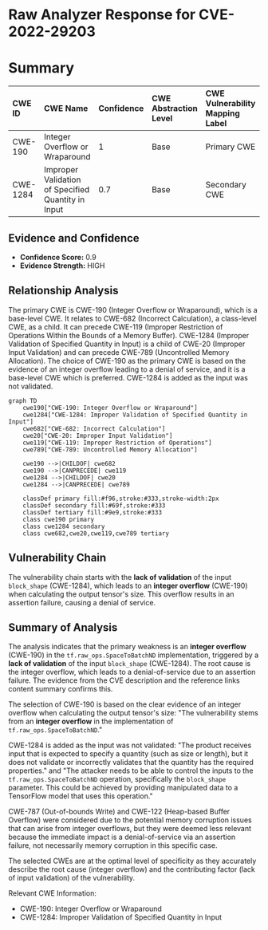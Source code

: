 # Raw Analyzer Response for CVE-2022-29203

# Summary
| CWE ID  | CWE Name                          | Confidence | CWE Abstraction Level | CWE Vulnerability Mapping Label | CWE-Vulnerability Mapping Notes |
| :------- | :-------------------------------- | :--------- | :-------------------- | :------------------------------ | :------------------------------ |
| CWE-190 | Integer Overflow or Wraparound   | 1          | Base                  | Primary CWE                     | Allowed                       |
| CWE-1284 | Improper Validation of Specified Quantity in Input | 0.7          | Base                  | Secondary CWE                     | Allowed                       |

## Evidence and Confidence

*   **Confidence Score:** 0.9
*   **Evidence Strength:** HIGH

## Relationship Analysis
The primary CWE is CWE-190 (Integer Overflow or Wraparound), which is a base-level CWE. It relates to CWE-682 (Incorrect Calculation), a class-level CWE, as a child. It can precede CWE-119 (Improper Restriction of Operations Within the Bounds of a Memory Buffer). CWE-1284 (Improper Validation of Specified Quantity in Input) is a child of CWE-20 (Improper Input Validation) and can precede CWE-789 (Uncontrolled Memory Allocation). The choice of CWE-190 as the primary CWE is based on the evidence of an integer overflow leading to a denial of service, and it is a base-level CWE which is preferred. CWE-1284 is added as the input was not validated.

```mermaid
graph TD
    cwe190["CWE-190: Integer Overflow or Wraparound"]
    cwe1284["CWE-1284: Improper Validation of Specified Quantity in Input"]
    cwe682["CWE-682: Incorrect Calculation"]
    cwe20["CWE-20: Improper Input Validation"]
    cwe119["CWE-119: Improper Restriction of Operations"]
    cwe789["CWE-789: Uncontrolled Memory Allocation"]

    cwe190 -->|CHILDOF| cwe682
    cwe190 -->|CANPRECEDE| cwe119
    cwe1284 -->|CHILDOF| cwe20
    cwe1284 -->|CANPRECEDE| cwe789

    classDef primary fill:#f96,stroke:#333,stroke-width:2px
    classDef secondary fill:#69f,stroke:#333
    classDef tertiary fill:#9e9,stroke:#333
    class cwe190 primary
    class cwe1284 secondary
    class cwe682,cwe20,cwe119,cwe789 tertiary
```

## Vulnerability Chain
The vulnerability chain starts with the **lack of validation** of the input `block_shape` (CWE-1284), which leads to an **integer overflow** (CWE-190) when calculating the output tensor's size. This overflow results in an assertion failure, causing a denial of service.

## Summary of Analysis
The analysis indicates that the primary weakness is an **integer overflow** (CWE-190) in the `tf.raw_ops.SpaceToBatchND` implementation, triggered by a **lack of validation** of the input `block_shape` (CWE-1284). The root cause is the integer overflow, which leads to a denial-of-service due to an assertion failure. The evidence from the CVE description and the reference links content summary confirms this.

The selection of CWE-190 is based on the clear evidence of an integer overflow when calculating the output tensor's size: "The vulnerability stems from an **integer overflow** in the implementation of `tf.raw_ops.SpaceToBatchND`."

CWE-1284 is added as the input was not validated: "The product receives input that is expected to specify a quantity (such as size or length), but it does not validate or incorrectly validates that the quantity has the required properties." and "The attacker needs to be able to control the inputs to the `tf.raw_ops.SpaceToBatchND` operation, specifically the `block_shape` parameter. This could be achieved by providing manipulated data to a TensorFlow model that uses this operation."

CWE-787 (Out-of-bounds Write) and CWE-122 (Heap-based Buffer Overflow) were considered due to the potential memory corruption issues that can arise from integer overflows, but they were deemed less relevant because the immediate impact is a denial-of-service via an assertion failure, not necessarily memory corruption in this specific case.

The selected CWEs are at the optimal level of specificity as they accurately describe the root cause (integer overflow) and the contributing factor (lack of input validation) of the vulnerability.

Relevant CWE Information:
- CWE-190: Integer Overflow or Wraparound
- CWE-1284: Improper Validation of Specified Quantity in Input